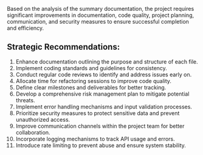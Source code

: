 Based on the analysis of the summary documentation, the project requires significant improvements in documentation, code quality, project planning, communication, and security measures to ensure successful completion and efficiency.

## Strategic Recommendations:
1. Enhance documentation outlining the purpose and structure of each file.
2. Implement coding standards and guidelines for consistency.
3. Conduct regular code reviews to identify and address issues early on.
4. Allocate time for refactoring sessions to improve code quality.
5. Define clear milestones and deliverables for better tracking.
6. Develop a comprehensive risk management plan to mitigate potential threats.
7. Implement error handling mechanisms and input validation processes.
8. Prioritize security measures to protect sensitive data and prevent unauthorized access.
9. Improve communication channels within the project team for better collaboration.
10. Incorporate logging mechanisms to track API usage and errors.
11. Introduce rate limiting to prevent abuse and ensure system stability.